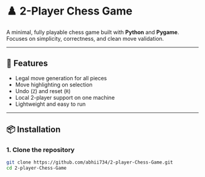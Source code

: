 # ♟️ 2-Player Chess Game

A minimal, fully playable chess game built with **Python** and **Pygame**.  
Focuses on simplicity, correctness, and clean move validation.

---

## 🚀 Features
- Legal move generation for all pieces
- Move highlighting on selection
- Undo (`Z`) and reset (`R`)
- Local 2-player support on one machine
- Lightweight and easy to run

---

## 📦 Installation

### 1. Clone the repository
```bash
git clone https://github.com/abhii734/2-player-Chess-Game.git
cd 2-player-Chess-Game


